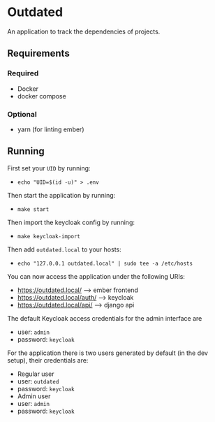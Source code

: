 # Outdated

An application to track the dependencies of projects.

## Requirements

### Required

- Docker
- docker compose

### Optional

- yarn (for linting ember)

## Running

First set your `UID` by running:
- `echo "UID=$(id -u)" > .env`

Then start the application by running:
- `make start`

Then import the keycloak config by running:
- `make keycloak-import`

Then add `outdated.local` to your hosts:
- `echo "127.0.0.1 outdated.local" | sudo tee -a /etc/hosts`

You can now access the application under the following URIs:
 - https://outdated.local/ --> ember frontend
 - https://outdated.local/auth/ --> keycloak
 - https://outdated.local/api/ --> django api

 The default Keycloak access credentials for the admin interface are 
 - user: `admin`
 - password: `keycloak`

 For the application there is two users generated by default (in the dev setup), their credentials are:

 - Regular user
  - user: `outdated`
  - password: `keycloak`
 - Admin user
  - user: `admin`
  - password: `keycloak`

